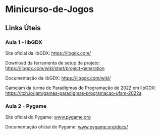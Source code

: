 # Minicurso-de-Jogos
## Links Úteis
### Aula 1 - libGDX
Site oficial da libGDX: https://libgdx.com/

Download da ferramenta de setup de projeto: https://libgdx.com/wiki/start/project-generation

Documentação da libGDX: https://libgdx.com/wiki/

Gamejam da turma de Paradigmas de Programação de 2022 em libGDX: https://itch.io/jam/games-paradigmas-programacao-ufsm-2022a

### Aula 2 - Pygame

Site oficial do Pygame: www.pygame.org

Documentação oficial do Pygame: www.pygame.org/docs/
